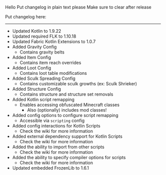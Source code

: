 Hello
Put changelog in plain text please
Make sure to clear after release

Put changelog here:

-----------------
- Updated Kotlin to 1.9.22
- Updated required FLK to 1.10.18
- Updated Fabric Kotlin Extensions to 1.0.7
- Added Gravity Config
    - Contains gravity belts
- Added Item Config
    - Contains item reach overrides
- Added Loot Config
    - Contains loot table modifications
- Added Sculk Spreading Config
    - Contains customizable sculk growths (ex: Sculk Shrieker)
- Added Structure Config
    - Contains structure and structure set removals
- Added Kotlin script remapping
    - Enables accessing obfuscated Minecraft classes
        - Also (optionally) includes mod classes!
- Added config options to configure script remapping
    - Accessible via `scripting` config
- Added config interactions for Kotlin Scripts
    - Check the wiki for more information
- Added external dependency support for Kotlin Scripts
    - Check the wiki for more information
- Added the ability to import from other scripts
    - Check the wiki for more information
- Added the ability to specify compiler options for scripts
    - Check the wiki for more information
- Updated embedded FrozenLib to 1.6.1

